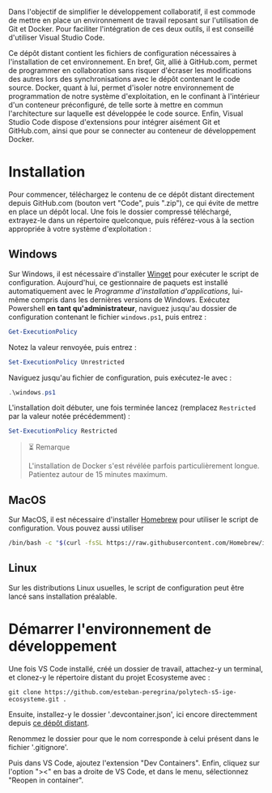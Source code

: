 Dans l'objectif de simplifier le développement collaboratif, il est commode de mettre en place un environnement de travail reposant sur l'utilisation de Git et Docker.
Pour faciliter l'intégration de ces deux outils, il est conseillé d'utiliser Visual Studio Code.

Ce dépôt distant contient les fichiers de configuration nécessaires à l'installation de cet environnement.
En bref, Git, allié à GitHub.com, permet de programmer en collaboration sans risquer d'écraser les modifications des autres lors des synchronisations avec le dépôt contenant le code source.
Docker, quant à lui, permet d'isoler notre environnement de programmation de notre système d'exploitation, en le confinant à l'intérieur d'un conteneur préconfiguré, de telle sorte à mettre en commun l'architecture sur laquelle est développée le code source.
Enfin, Visual Studio Code dispose d'extensions pour intégrer aisément Git et GitHub.com, ainsi que pour se connecter au conteneur de développement Docker.

# Installation
Pour commencer, téléchargez le contenu de ce dépôt distant directement depuis GitHub.com (bouton vert "Code", puis ".zip"), ce qui évite de mettre en place un dépôt local.
Une fois le dossier compressé téléchargé, extrayez-le dans un répertoire quelconque, puis référez-vous à la section appropriée à votre système d'exploitation :

## Windows
Sur Windows, il est nécessaire d'installer [Winget](https://learn.microsoft.com/fr-fr/windows/package-manager/winget/) pour exécuter le script de configuration.
Aujourd'hui, ce gestionnaire de paquets est installé automatiquement avec le *Programme d'installation d'applications*, lui-même compris dans les dernières versions de Windows.
Exécutez Powershell **en tant qu'administrateur**, naviguez jusqu'au dossier de configuration contenant le fichier `windows.ps1`, puis entrez :
```powershell
Get-ExecutionPolicy
```
Notez la valeur renvoyée, puis entrez :
```powershell
Set-ExecutionPolicy Unrestricted
```
Naviguez jusqu'au fichier de configuration, puis exécutez-le avec :
```powershell
.\windows.ps1
```
L'installation doit débuter, une fois terminée lancez (remplacez `Restricted` par la valeur notée précédemment) :
```powershell
Set-ExecutionPolicy Restricted
```

> ⏳ Remarque
>
> L'installation de Docker s'est révélée parfois particulièrement longue. Patientez autour de 15 minutes maximum.

## MacOS
Sur MacOS, il est nécessaire d'installer [Homebrew](https://brew.sh) pour utiliser le script de configuration.
Vous pouvez aussi utiliser 
```bash
/bin/bash -c "$(curl -fsSL https://raw.githubusercontent.com/Homebrew/install/HEAD/install.sh)
```

## Linux
Sur les distributions Linux usuelles, le script de configuration peut être lancé sans installation préalable.

# Démarrer l'environnement de développement
Une fois VS Code installé, créé un dossier de travail, attachez-y un terminal, et clonez-y le répertoire distant du projet Ecosysteme avec :
```
git clone https://github.com/esteban-peregrina/polytech-s5-ige-ecosysteme.git .
```
Ensuite, installez-y le dossier '.devcontainer.json', ici encore directemment depuis [ce dépôt distant](https://github.com/esteban-peregrina/.devcontainer.git).

Renommez le dossier pour que le nom corresponde à celui présent dans le fichier '.gitignore'.

Puis dans VS Code, ajoutez l'extension "Dev Containers".
Enfin, cliquez sur l'option "><" en bas a droite de VS Code, et dans le menu, sélectionnez "Reopen in container".